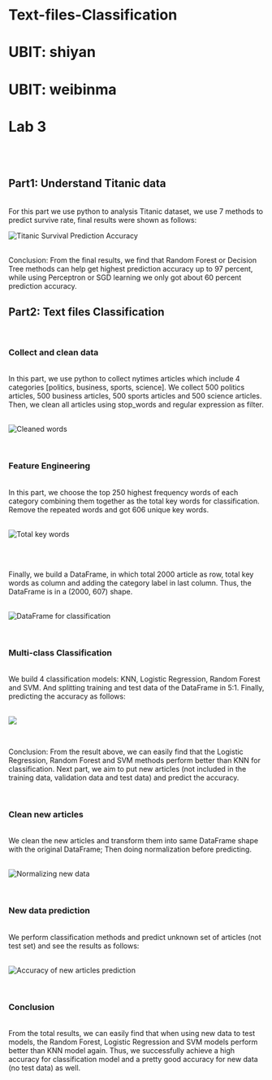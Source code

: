 # Text-files-Classification
# UBIT: shiyan
# UBIT: weibinma
# Lab 3

<br />
<br />

## Part1: Understand Titanic data
<br />
For this part we use python to analysis Titanic dataset, we use 7 methods to predict survive rate, final results were shown as follows:

![Titanic Survival Prediction Accuracy](https://github.com/weibinma/Data_Intensive_Computing-lab3/blob/master/predction%20accuracy.jpg)

<br />
Conclusion: From the final results, we find that Random Forest or Decision Tree methods can help get highest prediction accuracy up to 97 percent, while using Perceptron or SGD learning we only got about 60 percent prediction accuracy.

## Part2: Text files Classification
<br />

### Collect and clean data
<br />
In this part, we use python to collect nytimes articles which include 4 categories [politics, business, sports, science]. We collect 500 politics articles, 500 business articles, 500 sports articles and 500 science articles. Then, we clean all articles using stop_words and regular expression as filter. 
<br />
<br />

![Cleaned words](https://github.com/weibinma/Data_Intensive_Computing-lab3/blob/master/total%20key%20words%20and%20its%20frequency.png)

<br />

### Feature Engineering
<br />
In this part, we choose the top 250 highest frequency words of each category combining them together as the total key words for classification. Remove the repeated words and got 606 unique key words.
<br />
<br />

![Total key words](https://github.com/weibinma/Data_Intensive_Computing-lab3/blob/master/total%20key%20words.png)

<br />
<br />

Finally, we build a DataFrame, in which total 2000 article as row, total key words as column and adding the category label in  last column. Thus, the DataFrame is in a (2000, 607) shape.
<br />
<br />

![DataFrame for classification](https://github.com/weibinma/Data_Intensive_Computing-lab3/blob/master/data%20frame%20for%20classification.png)

<br />

### Multi-class Classification
<br />
We build 4 classification models: KNN, Logistic Regression, Random Forest and SVM. And splitting training and test data of the DataFrame in 5:1. Finally, predicting the accuracy as follows:
<br />
<br />

![](https://github.com/weibinma/Data_Intensive_Computing-lab3/blob/master/Prediction%20Accuracy.png)

<br />

Conclusion: From the result above, we can easily find that the Logistic Regression, Random Forest and SVM methods perform better than KNN for classification. Next part, we aim to put new articles (not included in the training data, validation data and test data) and predict the accuracy.

<br />

### Clean new articles
<br />
We clean the new articles and transform them into same DataFrame shape with the original DataFrame; Then doing normalization before predicting.
<br />
<br />

![Normalizing new data](https://github.com/weibinma/Data_Intensive_Computing-lab3/blob/master/Normalization.png)

<br />

### New data prediction
<br />
We perform classification methods and predict unknown set of articles (not test set) and see the results as follows:
<br />
<br />

![Accuracy of new articles prediction](https://github.com/weibinma/Data_Intensive_Computing-lab3/blob/master/prediction%20accuracy%20for%20new%20articles.png)

<br />

### Conclusion 
<br />
From the total results, we can easily find that when using new data to test models, the Random Forest, Logistic Regression and SVM models perform better than KNN model again. Thus, we successfully achieve a high accuracy for classification model and a pretty good accuracy for new data (no test data) as well.

